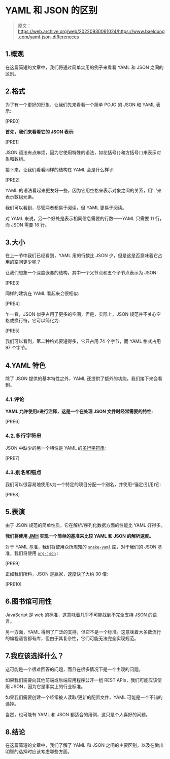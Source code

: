# YAML 和 JSON 的区别

> 原文：<https://web.archive.org/web/20220930061024/https://www.baeldung.com/yaml-json-differeneces>

## 1.概观

在这篇简短的文章中，我们将通过简单实用的例子来看看 YAML 和 JSON 之间的区别。

## 2.格式

为了有一个更好的形象，让我们先来看看一个简单 POJO 的 JSON 和 YAML 表示:

[PRE0]

**首先，我们来看看它的 JSON 表示:**

[PRE1]

JSON 语法有点麻烦，因为它使用特殊的语法，如花括号`{}`和方括号`[]`来表示对象和数组。

接下来，让我们看看同样的结构在 YAML 会是什么样子:

[PRE2]

YAML 的语法看起来更友好一些，因为它用空格来表示对象之间的关系，用'`–`'来表示数组元素。

我们可以看到，尽管两者都易于阅读，但 YAML 更易于阅读。

对 YAML 来说，另一个好处是表示相同信息需要的行数——YAML 只需要 11 行，而 JSON 需要 16 行。

## 3.大小

在上一节中我们已经看到，YAML 用的行数比 JSON 少，但是这是否意味着它占用的空间更少呢？

让我们想象一个深度嵌套的结构，其中一个父节点和五个子节点表示为 JSON:

[PRE3]

同样的建筑在 YAML 看起来会很相似:

[PRE4]

乍一看，JSON 似乎占用了更多的空间，但是，实际上，JSON 规范并不关心空格或换行符，它可以简化为:

[PRE5]

我们可以看到，第二种格式要短得多，它只占用 74 个字节，而 YAML 格式占用 97 个字节。

## 4.YAML 特色

除了 JSON 提供的基本特性之外，YAML 还提供了额外的功能，我们接下来会看到。

### 4.1.评论

**YAML 允许使用`#`进行注释，这是一个在处理 JSON 文件时经常需要的特性:**

[PRE6]

### 4.2.多行字符串

JSON 中缺少的另一个特性是 YAML 的[多行字符串](/web/20220628055216/https://www.baeldung.com/yaml-multi-line):

[PRE7]

### 4.3.别名和锚点

我们可以很容易地使用`&`为一个特定的项目分配一个别名，并使用`*`锚定(引用)它:

[PRE8]

## 5.表演

由于 JSON 规范的简单性质，它在解析/序列化数据方面的性能比 YAML 好得多。

**我们将使用 [JMH](/web/20220628055216/https://www.baeldung.com/java-microbenchmark-harness) 实现一个简单的基准来比较 YAML 和 JSON 的解析速度。**

对于 YAML 基准，我们将使用众所周知的 [`snake-yaml`](/web/20220628055216/https://www.baeldung.com/java-snake-yaml) 库，对于我们的 JSON 基准，我们将使用 [`org-json`](/web/20220628055216/https://www.baeldung.com/java-org-json) :

[PRE9]

正如我们所料，JSON 是赢家，速度快了大约 30 倍:

[PRE10]

## 6.图书馆可用性

JavaScript 是 web 的标准，这意味着几乎不可能找到不完全支持 JSON 的语言。

另一方面，YAML 得到了广泛的支持，但它不是一个标准。这意味着大多数流行的编程语言都有库，但由于其复杂性，它们可能无法完全实现规范。

## 7.我应该选择什么？

这可能是一个很难回答的问题，而且在很多情况下是一个主观的问题。

如果我们需要向其他前端或后端应用程序公开一组 REST APIs，我们可能应该使用 JSON，因为它是事实上的行业标准。

如果我们需要创建一个经常被人读取/更新的配置文件，YAML 可能是一个不错的选择。

当然，也可能有 YAML 和 JSON 都适合的用例，这只是个人喜好的问题。

## 8.结论

在这篇简短的文章中，我们了解了 YAML 和 JSON 之间的主要区别，以及在做出明智的选择时应该考虑哪些方面。